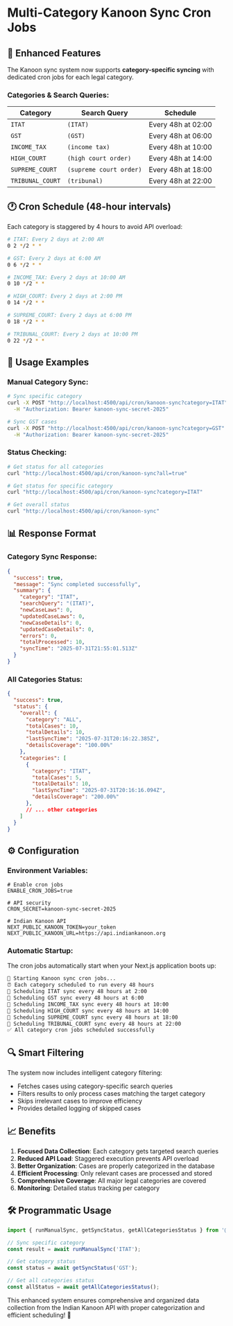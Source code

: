 # Multi-Category Kanoon Sync Cron Jobs

## 🎯 **Enhanced Features**

The Kanoon sync system now supports **category-specific syncing** with dedicated cron jobs for each legal category.

### **Categories & Search Queries:**

| Category | Search Query | Schedule |
|----------|-------------|----------|
| `ITAT` | `(ITAT)` | Every 48h at 02:00 |
| `GST` | `(GST)` | Every 48h at 06:00 |
| `INCOME_TAX` | `(income tax)` | Every 48h at 10:00 |
| `HIGH_COURT` | `(high court order)` | Every 48h at 14:00 |
| `SUPREME_COURT` | `(supreme court order)` | Every 48h at 18:00 |
| `TRIBUNAL_COURT` | `(tribunal)` | Every 48h at 22:00 |

## 🕐 **Cron Schedule (48-hour intervals)**

Each category is staggered by 4 hours to avoid API overload:

```bash
# ITAT: Every 2 days at 2:00 AM
0 2 */2 * *

# GST: Every 2 days at 6:00 AM  
0 6 */2 * *

# INCOME_TAX: Every 2 days at 10:00 AM
0 10 */2 * *

# HIGH_COURT: Every 2 days at 2:00 PM
0 14 */2 * *

# SUPREME_COURT: Every 2 days at 6:00 PM
0 18 */2 * *

# TRIBUNAL_COURT: Every 2 days at 10:00 PM
0 22 */2 * *
```

## 🚀 **Usage Examples**

### **Manual Category Sync:**
```bash
# Sync specific category
curl -X POST "http://localhost:4500/api/cron/kanoon-sync?category=ITAT" \
  -H "Authorization: Bearer kanoon-sync-secret-2025"

# Sync GST cases
curl -X POST "http://localhost:4500/api/cron/kanoon-sync?category=GST" \
  -H "Authorization: Bearer kanoon-sync-secret-2025"
```

### **Status Checking:**
```bash
# Get status for all categories
curl "http://localhost:4500/api/cron/kanoon-sync?all=true"

# Get status for specific category
curl "http://localhost:4500/api/cron/kanoon-sync?category=ITAT"

# Get overall status
curl "http://localhost:4500/api/cron/kanoon-sync"
```

## 📊 **Response Format**

### **Category Sync Response:**
```json
{
  "success": true,
  "message": "Sync completed successfully",
  "summary": {
    "category": "ITAT",
    "searchQuery": "(ITAT)",
    "newCaseLaws": 0,
    "updatedCaseLaws": 0,
    "newCaseDetails": 0,
    "updatedCaseDetails": 0,
    "errors": 0,
    "totalProcessed": 10,
    "syncTime": "2025-07-31T21:55:01.513Z"
  }
}
```

### **All Categories Status:**
```json
{
  "success": true,
  "status": {
    "overall": {
      "category": "ALL",
      "totalCases": 10,
      "totalDetails": 10,
      "lastSyncTime": "2025-07-31T20:16:22.385Z",
      "detailsCoverage": "100.00%"
    },
    "categories": [
      {
        "category": "ITAT",
        "totalCases": 5,
        "totalDetails": 10,
        "lastSyncTime": "2025-07-31T20:16:16.094Z",
        "detailsCoverage": "200.00%"
      },
      // ... other categories
    ]
  }
}
```

## ⚙️ **Configuration**

### **Environment Variables:**
```env
# Enable cron jobs
ENABLE_CRON_JOBS=true

# API security
CRON_SECRET=kanoon-sync-secret-2025

# Indian Kanoon API
NEXT_PUBLIC_KANOON_TOKEN=your_token
NEXT_PUBLIC_KANOON_URL=https://api.indiankanoon.org
```

### **Automatic Startup:**
The cron jobs automatically start when your Next.js application boots up:

```bash
🚀 Starting Kanoon sync cron jobs...
⏰ Each category scheduled to run every 48 hours
📅 Scheduling ITAT sync every 48 hours at 2:00
📅 Scheduling GST sync every 48 hours at 6:00
📅 Scheduling INCOME_TAX sync every 48 hours at 10:00
📅 Scheduling HIGH_COURT sync every 48 hours at 14:00
📅 Scheduling SUPREME_COURT sync every 48 hours at 18:00
📅 Scheduling TRIBUNAL_COURT sync every 48 hours at 22:00
✅ All category cron jobs scheduled successfully
```

## 🔍 **Smart Filtering**

The system now includes intelligent category filtering:
- Fetches cases using category-specific search queries
- Filters results to only process cases matching the target category
- Skips irrelevant cases to improve efficiency
- Provides detailed logging of skipped cases

## 📈 **Benefits**

1. **Focused Data Collection**: Each category gets targeted search queries
2. **Reduced API Load**: Staggered execution prevents API overload
3. **Better Organization**: Cases are properly categorized in the database
4. **Efficient Processing**: Only relevant cases are processed and stored
5. **Comprehensive Coverage**: All major legal categories are covered
6. **Monitoring**: Detailed status tracking per category

## 🛠 **Programmatic Usage**

```typescript
import { runManualSync, getSyncStatus, getAllCategoriesStatus } from '@/lib/cron-jobs/kanoon-sync';

// Sync specific category
const result = await runManualSync('ITAT');

// Get category status
const status = await getSyncStatus('GST');

// Get all categories status
const allStatus = await getAllCategoriesStatus();
```

This enhanced system ensures comprehensive and organized data collection from the Indian Kanoon API with proper categorization and efficient scheduling! 🎯
